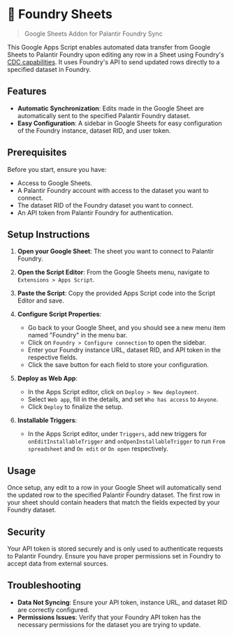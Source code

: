 # 📗 Foundry Sheets

> Google Sheets Addon for Palantir Foundry Sync

This Google Apps Script enables automated data transfer from Google Sheets to Palantir Foundry upon editing any row in a Sheet using Foundry's [CDC capabilities](https://www.palantir.com/docs/foundry/data-integration/change-data-capture/). It uses Foundry's API to send updated rows directly to a specified dataset in Foundry.

## Features

- **Automatic Synchronization**: Edits made in the Google Sheet are automatically sent to the specified Palantir Foundry dataset.
- **Easy Configuration**: A sidebar in Google Sheets for easy configuration of the Foundry instance, dataset RID, and user token.

## Prerequisites

Before you start, ensure you have:

- Access to Google Sheets.
- A Palantir Foundry account with access to the dataset you want to connect.
- The dataset RID of the Foundry dataset you want to connect.
- An API token from Palantir Foundry for authentication.

## Setup Instructions

1. **Open your Google Sheet**: The sheet you want to connect to Palantir Foundry.

2. **Open the Script Editor**: From the Google Sheets menu, navigate to `Extensions > Apps Script`.

3. **Paste the Script**: Copy the provided Apps Script code into the Script Editor and save.

4. **Configure Script Properties**:

   - Go back to your Google Sheet, and you should see a new menu item named "Foundry" in the menu bar.
   - Click on `Foundry > Configure connection` to open the sidebar.
   - Enter your Foundry instance URL, dataset RID, and API token in the respective fields.
   - Click the save button for each field to store your configuration.

5. **Deploy as Web App**:

   - In the Apps Script editor, click on `Deploy > New deployment`.
   - Select `Web app`, fill in the details, and set `Who has access` to `Anyone`.
   - Click `Deploy` to finalize the setup.

6. **Installable Triggers**:
   - In the Apps Script editor, under `Triggers`, add new triggers for `onEditInstallableTrigger` and `onOpenInstallableTrigger` to run `From spreadsheet` and `On edit` or `On open` respectively.

## Usage

Once setup, any edit to a row in your Google Sheet will automatically send the updated row to the specified Palantir Foundry dataset. The first row in your sheet should contain headers that match the fields expected by your Foundry dataset.

## Security

Your API token is stored securely and is only used to authenticate requests to Palantir Foundry. Ensure you have proper permissions set in Foundry to accept data from external sources.

## Troubleshooting

- **Data Not Syncing**: Ensure your API token, instance URL, and dataset RID are correctly configured.
- **Permissions Issues**: Verify that your Foundry API token has the necessary permissions for the dataset you are trying to update.
